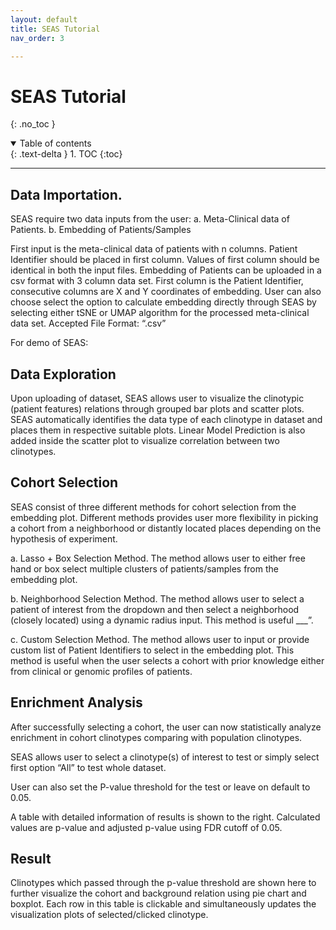 ```yaml
---
layout: default
title: SEAS Tutorial
nav_order: 3

---
```


# SEAS Tutorial
{: .no_toc }

<details open markdown="block">
  <summary>
    Table of contents
  </summary>
  {: .text-delta }
1. TOC
{:toc}
</details>

---

## Data Importation.

SEAS require two data inputs from the user:
a.	Meta-Clinical data of Patients.
b.	Embedding of Patients/Samples

First input is the meta-clinical data of patients with n columns. Patient Identifier should be placed in first column. Values of first column should be identical in both the input files. Embedding of Patients can be uploaded in a csv format with 3 column data set. First column is the Patient Identifier, consecutive columns are X and Y coordinates of embedding. User can also choose select the option to calculate embedding directly through SEAS by selecting either tSNE or UMAP algorithm for the processed meta-clinical data set.
Accepted File Format: “.csv”


For demo of SEAS:


## Data Exploration

Upon uploading of dataset, SEAS allows user to visualize the clinotypic (patient features) relations through grouped bar plots and scatter plots.
SEAS automatically identifies the data type of each clinotype in dataset and places them in respective suitable plots. 
Linear Model Prediction is also added inside the scatter plot to visualize correlation between two clinotypes.

##	Cohort Selection

SEAS consist of three different methods for cohort selection from the embedding plot. Different methods provides user more flexibility in picking a cohort from a neighborhood or distantly located places depending on the hypothesis of experiment.

a.	Lasso + Box Selection Method. 
The method allows user to either free hand or box select multiple clusters of patients/samples from the embedding plot. 

b.	Neighborhood Selection Method.
The method allows user to select a patient of interest from the dropdown and then select a neighborhood (closely located) using a dynamic radius input. This method is useful ___”.

c.	Custom Selection Method.
The method allows user to input or provide custom list of Patient Identifiers to select in the embedding plot. This method is useful when the user selects a cohort with prior knowledge either from clinical or genomic profiles of patients. 

##	Enrichment Analysis

After successfully selecting a cohort, the user can now statistically analyze enrichment in cohort clinotypes comparing with population clinotypes. 

SEAS allows user to select a clinotype(s) of interest to test or simply select first option “All” to test whole dataset. 

User can also set the P-value threshold for the test or leave on default to 0.05.

A table with detailed information of results is shown to the right. Calculated values are p-value and adjusted p-value using FDR cutoff of 0.05.


##	Result 

Clinotypes which passed through the p-value threshold are shown here to further visualize the cohort and background relation using pie chart and boxplot. 
Each row in this table is clickable and simultaneously updates the visualization plots of selected/clicked clinotype.
